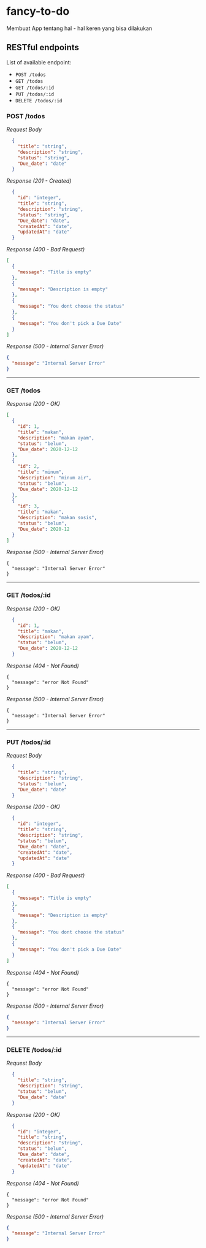 # fancy-to-do
Membuat App tentang hal - hal keren yang bisa dilakukan


## RESTful endpoints
List of available endpoint:

  - `POST /todos`
  - `GET /todos`
  - `GET /todos/:id`
  - `PUT /todos/:id`
  - `DELETE /todos/:id`


### POST /todos

_Request Body_
```json
  {
    "title": "string",
    "description": "string",
    "status": "string",
    "Due_date": "date"
  }

```

_Response (201 - Created)_
```json
  {
    "id": "integer",
    "title": "string",
    "description": "string",
    "status": "string",
    "Due_date": "date",
    "createdAt": "date",
    "updatedAt": "date"
  }
```

_Response (400 - Bad Request)_
```json
[
  {
    "message": "Title is empty"
  },
  {
    "message": "Description is empty"
  },
  {
    "message": "You dont choose the status"
  },
  {
    "message": "You don't pick a Due Date"
  }
]
```

_Response (500 - Internal Server Error)_
```json
{
  "message": "Internal Server Error"
}
```
---
### GET /todos

_Response (200 - OK)_
```json
[
  {
    "id": 1,
    "title": "makan",
    "description": "makan ayam",
    "status": "belum",
    "Due_date": 2020-12-12
  },
  {
    "id": 2,
    "title": "minum",
    "description": "minum air",
    "status": "belum",
    "Due_date": 2020-12-12
  },
  {
    "id": 3,
    "title": "makan",
    "description": "makan sosis",
    "status": "belum",
    "Due_date": 2020-12
  }
]
```

_Response (500 - Internal Server Error)_
```
{
  "message": "Internal Server Error"
}
```
---
### GET /todos/:id

_Response (200 - OK)_
```json
  {
    "id": 1,
    "title": "makan",
    "description": "makan ayam",
    "status": "belum",
    "Due_date": 2020-12-12
  }
```

_Response (404 - Not Found)_
```
{
  "message": "error Not Found"
}
```

_Response (500 - Internal Server Error)_
```
{
  "message": "Internal Server Error"
}
```
---
### PUT /todos/:id

_Request Body_
```json
  {
    "title": "string",
    "description": "string",
    "status": "belum",
    "Due_date": "date"
  }

```

_Response (200 - OK)_
```json
  {
    "id": "integer",
    "title": "string",
    "description": "string",
    "status": "belum",
    "Due_date": "date",
    "createdAt": "date",
    "updatedAt": "date"
  }
```

_Response (400 - Bad Request)_
```json
[
  {
    "message": "Title is empty"
  },
  {
    "message": "Description is empty"
  },
  {
    "message": "You dont choose the status"
  },
  {
    "message": "You don't pick a Due Date"
  }
]
```

_Response (404 - Not Found)_
```
{
  "message": "error Not Found"
}
```

_Response (500 - Internal Server Error)_
```json
{
  "message": "Internal Server Error"
}
```
---
### DELETE /todos/:id

_Request Body_
```json
  {
    "title": "string",
    "description": "string",
    "status": "belum",
    "Due_date": "date"
  }

```

_Response (200 - OK)_
```json
  {
    "id": "integer",
    "title": "string",
    "description": "string",
    "status": "belum",
    "Due_date": "date",
    "createdAt": "date",
    "updatedAt": "date"
  }
```

_Response (404 - Not Found)_
```
{
  "message": "error Not Found"
}
```

_Response (500 - Internal Server Error)_
```json
{
  "message": "Internal Server Error"
}
```

